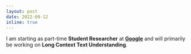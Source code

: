 ```yaml
---
layout: post
date: 2022-09-12
inline: true
---
```


I am starting as part-time **Student Researcher** at **[Google](https://research.google.com/)** and will primarily be working on **Long Context Text Understanding**.
